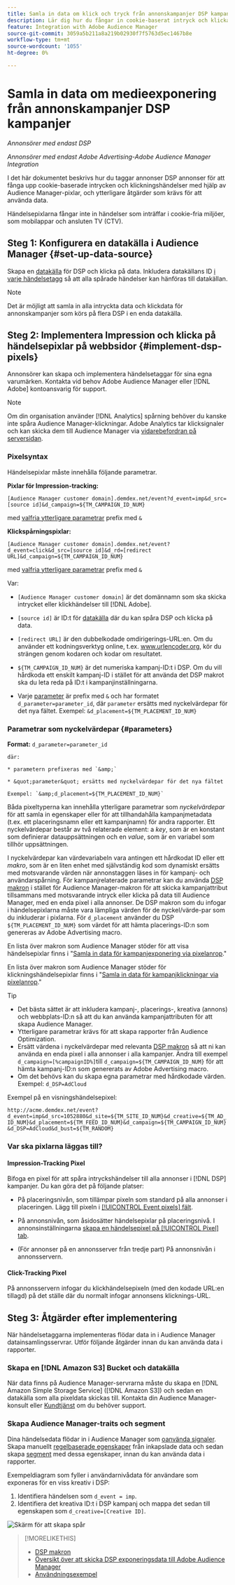 ```yaml
---
title: Samla in data om klick och tryck från annonskampanjer DSP kampanjer
description: Lär dig hur du fångar in cookie-baserat intryck och klickar på händelser från Advertising DSP ads med Audience Manager pixlar
feature: Integration with Adobe Audience Manager
source-git-commit: 3059a5b211a8a219b02930f7f5763d5ec1467b8e
workflow-type: tm+mt
source-wordcount: '1055'
ht-degree: 0%

---
```


# Samla in data om medieexponering från annonskampanjer DSP kampanjer

*Annonsörer med endast DSP*

*Annonsörer med endast Adobe Advertising-Adobe Audience Manager Integration*

I det här dokumentet beskrivs hur du taggar annonser DSP annonser för att fånga upp cookie-baserade intrycken och klickningshändelser med hjälp av Audience Manager-pixlar, och ytterligare åtgärder som krävs för att använda data.

Händelsepixlarna fångar inte in händelser som inträffar i cookie-fria miljöer, som mobilappar och ansluten TV (CTV).

## Steg 1: Konfigurera en datakälla i Audience Manager {#set-up-data-source}

Skapa en [datakälla](https://experienceleague.adobe.com/docs/audience-manager/user-guide/features/data-sources/datasources-list-and-settings.html) för DSP och klicka på data. Inkludera datakällans ID [i varje händelsetagg](#implement-dsp-pixels) så att alla spårade händelser kan hänföras till datakällan.

>[!NOTE]
> Det är möjligt att samla in alla intryckta data och klickdata för annonskampanjer som körs på flera DSP i en enda datakälla.

## Steg 2: Implementera Impression och klicka på händelsepixlar på webbsidor {#implement-dsp-pixels}

Annonsörer kan skapa och implementera händelsetaggar för sina egna varumärken. Kontakta vid behov Adobe Audience Manager eller [!DNL Adobe] kontoansvarig för support.

>[!NOTE]
>
>Om din organisation använder [!DNL Analytics] spårning behöver du kanske inte spåra Audience Manager-klickningar. Adobe Analytics tar klicksignaler och kan skicka dem till Audience Manager via [vidarebefordran på serversidan](https://experienceleague.adobe.com/docs/analytics/admin/admin-tools/server-side-forwarding/ssf.html).

### Pixelsyntax

Händelsepixlar måste innehålla följande parametrar.

**Pixlar för Impression-tracking:**

`[Audience Manager customer domain].demdex.net/event?d_event=imp&d_src=[source id]&d_campaign=${TM_CAMPAIGN_ID_NUM}`

med [valfria ytterligare parametrar](#parameters) prefix med `&`

**Klickspårningspixlar:**

`[Audience Manager customer domain].demdex.net/event?d_event=click&d_src=[source id]&d_rd=[redirect URL]&d_campaign=${TM_CAMPAIGN_ID_NUM}`

med [valfria ytterligare parametrar](#parameters) prefix med `&`

Var:

* `[Audience Manager customer domain]` är det domännamn som ska skicka intrycket eller klickhändelser till [!DNL Adobe].

* `[source id]` är ID:t för [datakälla](#set-up-data-source) där du kan spåra DSP och klicka på data.

* `[redirect URL]` är den dubbelkodade omdirigerings-URL:en. Om du använder ett kodningsverktyg online, t.ex. www.urlencoder.org, kör du strängen genom kodaren och kodar om resultatet.

* `${TM_CAMPAIGN_ID_NUM}` är det numeriska kampanj-ID:t i DSP. Om du vill hårdkoda ett enskilt kampanj-ID i stället för att använda det DSP makrot ska du leta reda på ID:t i kampanjinställningarna.

* Varje [parameter](#key-value-pairs) är prefix med `&` och har formatet `d_parameter=parameter_id`, där `parameter` ersätts med nyckelvärdepar för det nya fältet. Exempel: `&d_placement=${TM_PLACEMENT_ID_NUM}`

### Parametrar som nyckelvärdepar {#parameters}

**Format:**  `d_parameter=parameter_id`

    där:
    
    * parametern prefixeras med `&amp;`
    
    * &quot;parameter&quot; ersätts med nyckelvärdepar för det nya fältet
    
    Exempel: `&amp;d_placement=${TM_PLACEMENT_ID_NUM}`

Båda pixeltyperna kan innehålla ytterligare parametrar som *nyckelvärdepar* för att samla in egenskaper eller för att tillhandahålla kampanjmetadata (t.ex. ett placeringsnamn eller ett kampanjnamn) för andra rapporter. Ett nyckelvärdepar består av två relaterade element: a *key*, som är en konstant som definierar datauppsättningen och en *value*, som är en variabel som tillhör uppsättningen.

I nyckelvärdepar kan värdevariabeln vara antingen ett hårdkodat ID eller ett *makro*, som är en liten enhet med självständig kod som dynamiskt ersätts med motsvarande värden när annonstaggen läses in för kampanj- och användarspårning. För kampanjrelaterade parametrar kan du använda [DSP makron](/help/dsp/campaign-management/macros.md) i stället för Audience Manager-makron för att skicka kampanjattribut tillsammans med motsvarande intryck eller klicka på data till Audience Manager, med en enda pixel i alla annonser. De DSP makron som du infogar i händelsepixlarna måste vara lämpliga värden för de nyckel/värde-par som du inkluderar i pixlarna. För `d_placement` använder du DSP `${TM_PLACEMENT_ID_NUM}` som värdet för att hämta placerings-ID:n som genereras av Adobe Advertising macro.

En lista över makron som Audience Manager stöder för att visa händelsepixlar finns i &quot;[Samla in data för kampanjexponering via pixelanrop](https://experienceleague.adobe.com/docs/audience-manager/user-guide/implementation-integration-guides/media-data-integration/impression-data-pixels.html#supported-key-value-pairs).&quot;

En lista över makron som Audience Manager stöder för klickningshändelsepixlar finns i &quot;[Samla in data för kampanjklickningar via pixelanrop](https://experienceleague.adobe.com/docs/audience-manager/user-guide/implementation-integration-guides/media-data-integration/click-data-pixels.html).&quot;

>[!TIP]
>
>* Det bästa sättet är att inkludera kampanj-, placerings-, kreativa (annons) och webbplats-ID:n så att du kan använda kampanjattributen för att skapa Audience Manager.
>* Ytterligare parametrar krävs för att skapa rapporter från Audience Optimization.
>* Ersätt värdena i nyckelvärdepar med relevanta [DSP makron](/help/dsp/campaign-management/macros.md) så att ni kan använda en enda pixel i alla annonser i alla kampanjer. Ändra till exempel `d_campaign=[%campaignID%]`till `d_campaign=${TM_CAMPAIGN_ID_NUM}` för att hämta kampanj-ID:n som genererats av Adobe Advertising macro.
>* Om det behövs kan du skapa egna parametrar med hårdkodade värden. Exempel: `d_DSP=AdCloud`


Exempel på en visningshändelsepixel:

`http://acme.demdex.net/event?d_event=imp&d_src=1052880&d_site=${TM_SITE_ID_NUM}&d_creative=${TM_AD_ID_NUM}&d_placement=${TM_FEED_ID_NUM}&d_campaign=${TM_CAMPAIGN_ID_NUM}&d_DSP=AdCloud&d_bust=${TM_RANDOM}`

### Var ska pixlarna läggas till?

#### Impression-Tracking Pixel

Bifoga en pixel för att spåra intryckshändelser till alla annonser i [!DNL DSP] kampanjer. Du kan göra det på följande platser:

* På placeringsnivån, som tillämpar pixeln som standard på alla annonser i placeringen. Lägg till pixeln i [[!UICONTROL Event pixels] fält](/help/dsp/campaign-management/placements/placement-settings.md).

* På annonsnivån, som åsidosätter händelsepixlar på placeringsnivå. I annonsinställningarna [skapa en händelsepixel på [!UICONTROL Pixel] tab](/help/dsp/campaign-management/ads/ad-edit.md).

* (För annonser på en annonsserver från tredje part) På annonsnivån i annonsservern.

#### Click-Tracking Pixel

På annonsservern infogar du klickhändelsepixeln (med den kodade URL:en tillagd) på det ställe där du normalt infogar annonsens klicknings-URL.

## Steg 3: Åtgärder efter implementering

När händelsetaggarna implementeras flödar data in i Audience Manager datainsamlingsservrar. Utför följande åtgärder innan du kan använda data i rapporter.

### Skapa en [!DNL Amazon S3] Bucket och datakälla

När data finns på Audience Manager-servrarna måste du skapa en [!DNL Amazon Simple Storage Service] ([!DNL Amazon S3]) och sedan en datakälla som alla pixeldata skickas till. Kontakta din Audience Manager-konsult eller [Kundtjänst](https://experienceleague.adobe.com/docs/audience-manager/user-guide/help-and-legal/help-legal-contact.html) om du behöver support.

### Skapa Audience Manager-traits och segment

Dina händelsedata flödar in i Audience Manager som [oanvända signaler](https://experienceleague.adobe.com/docs/audience-manager/user-guide/reporting/interactive-and-overlap-reports/unused-signals.html). Skapa manuellt [regelbaserade egenskaper](https://experienceleague.adobe.com/docs/audience-manager/user-guide/features/traits/trait-builder/create-onboarded-rule-based-traits.html) från inkapslade data och sedan skapa [segment](https://experienceleague.adobe.com/docs/audience-manager/user-guide/features/segments/segments-purpose.html) med dessa egenskaper, innan du kan använda data i rapporter.

Exempeldiagram som fyller i användarnivådata för användare som exponeras för en viss kreativ i DSP:

1. Identifiera händelsen som `d_event = imp`.
1. Identifiera det kreativa ID:t i DSP kampanj och mappa det sedan till egenskapen som `d_creative=[Creative ID]`.

![Skärm för att skapa spår](/help/dsp/assets/aa-trait.png)

>[!MORELIKETHIS]
>
>* [DSP makron](/help/dsp/campaign-management/macros.md)
>* [Översikt över att skicka DSP exponeringsdata till Adobe Audience Manager](overview.md)
>* [Användningsexempel](use-cases.md)

